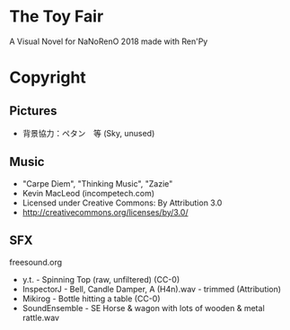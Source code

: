 # The Toy Fair

A Visual Novel for NaNoRenO 2018 made with Ren'Py

# Copyright

## Pictures

* 背景協力：ペタン　等 (Sky, unused)

## Music

* "Carpe Diem", "Thinking Music", "Zazie"
* Kevin MacLeod (incompetech.com)
* Licensed under Creative Commons: By Attribution 3.0
* http://creativecommons.org/licenses/by/3.0/

## SFX

freesound.org

* y.t. - Spinning Top (raw, unfiltered) (CC-0)
* InspectorJ - Bell, Candle Damper, A (H4n).wav - trimmed (Attribution)
* Mikirog - Bottle hitting a table (CC-0)
* SoundEnsemble - SE Horse & wagon with lots of wooden & metal rattle.wav
